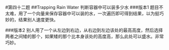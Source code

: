 #第四十二题
##Trapping Rain Water
判断容器中可以装多少水
###版本1
题目不太难，用了一个向量来保存容器中可以装的水，一次遍历即可得到结果，以为挺巧妙的，结果别人速度更快。

###版本2
别人用了一个从左边到右边，从右边到左边该处的最高高度，然后选择两者之间矮的那个，如果矮的那个比本身该处的高度高，那么此处可以盛水。非常巧妙。
